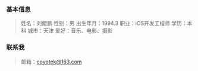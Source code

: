 ### 基本信息


> 姓名：刘鲲鹏
> 性别：男
> 出生年月：1994.3
> 职业：iOS开发工程师
> 学历：本科
> 城市：天津
> 爱好：音乐、电影、摄影

### 联系我

> 邮箱：coyotek@163.com











